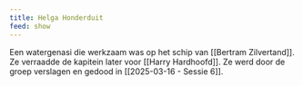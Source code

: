 ```yaml
---
title: Helga Honderduit
feed: show
---
```


Een watergenasi die werkzaam was op het schip van [[Bertram Zilvertand]]. Ze verraadde de kapitein later voor [[Harry Hardhoofd]]. Ze werd door de groep verslagen en gedood in [[2025-03-16 - Sessie 6]].
